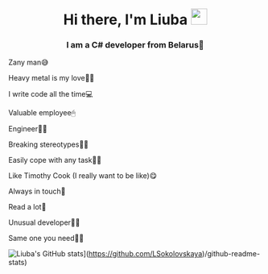 <h1 align="center">Hi there, I'm Liuba 
<img src="https://github.com/blackcater/blackcater/raw/main/images/Hi.gif" height="32"/></h1>
<h3 align="center">I am a C# developer from Belarus🥔 </h3>

Zany man😅

Heavy metal is my love🤟🏼

I write code all the time💻

Valuable employee🖱

Engineer👩‍💻

Breaking stereotypes👊🏼

Easily cope with any task👌🏼

Like Timothy Cook (I really want to be like)😋

Always in touch📱

Read a lot📔

Unusual developer🖖🏼

Same one you need🤝🏼

![Liuba's GitHub stats](https://github-readme-stats.vercel.app/api?username=LSokolovskaya)](https://github.com/LSokolovskaya)/github-readme-stats)

